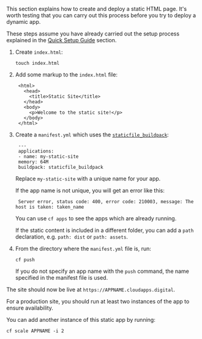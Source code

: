 This section explains how to create and deploy a static HTML page. It's
worth testing that you can carry out this process before you try to deploy a dynamic app.

These steps assume you have already carried out the setup process explained in the [Quick Setup Guide](/getting_started/quick_setup_guide) section.

1. Create `index.html`:

    ``
    touch index.html
    ``

2. Add some markup to the `index.html` file:

    
        <html>
          <head>
            <title>Static Site</title>
          </head>
          <body>
            <p>Welcome to the static site!</p>
          </body>
        </html>
    

3. Create a `manifest.yml` which uses the [`staticfile_buildpack`](https://github.com/cloudfoundry/staticfile-buildpack):

        ---
        applications:
        - name: my-static-site
        memory: 64M
        buildpack: staticfile_buildpack
    
    Replace ``my-static-site`` with a unique name for your app.

    If the app name is not unique, you will get an error like this:

        Server error, status code: 400, error code: 210003, message: The host is taken: taken_name

    You can use ``cf apps`` to see the apps which are already running.

    If the static content is included in a different folder, you can add a `path` declaration, e.g. `path: dist` or `path: assets`.

4. From the directory where the `manifest.yml` file is, run:

    ``
    cf push
    ``
    
    If you do not specify an app name with the ``push`` command, the name  specified in the manifest file is used.

The site should now be live at `https://APPNAME.cloudapps.digital`.

For a production site, you should run at least two instances of the app to ensure availability.

You can add another instance of this static app by running:

``cf scale APPNAME -i 2``


